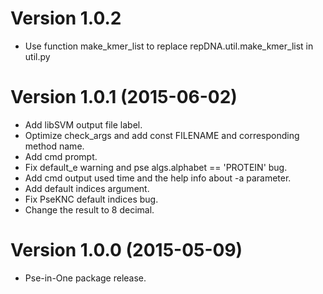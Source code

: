 # Version 1.0.2
* Use function make_kmer_list to replace repDNA.util.make_kmer_list in util.py

# Version 1.0.1 (2015-06-02)

* Add libSVM output file label.
* Optimize check_args and add const FILENAME and corresponding method name.
* Add cmd prompt.
* Fix default_e warning and pse algs.alphabet == 'PROTEIN' bug.
* Add cmd output used time and the help info about -a parameter.
* Add default indices argument.
* Fix PseKNC default indices bug.
* Change the result to 8 decimal.

# Version 1.0.0 (2015-05-09)

* Pse-in-One package release.
